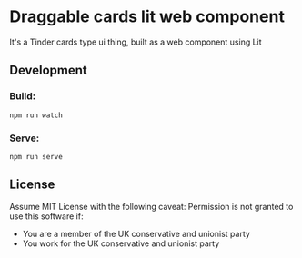 # Draggable cards lit web component

It's a Tinder cards type ui thing, built as a web component using Lit

## Development

### Build:

`npm run watch`

### Serve:

`npm run serve`

## License

Assume MIT License with the following caveat:
Permission is not granted to use this software if:

- You are a member of the UK conservative and unionist party
- You work for the UK conservative and unionist party
